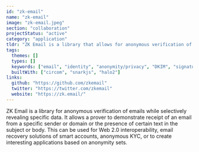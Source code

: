 ```yaml
---
id: "zk-email"
name: "zk-email"
image: "zk-email.jpeg"
section: "collaboration"
projectStatus: "active"
category: "application"
tldr: "ZK Email is a library that allows for anonymous verification of email signatures while masking specific data."
tags:
  themes: []
  types: []
  keywords: ["email", "identity", "anonymity/privacy", "DKIM", "signatures"]
  builtWith: ["circom", "snarkjs", "halo2"]
links:
  github: "https://github.com/zkemail"
  twitter: "https://twitter.com/zkemail"
  website: "https://zk.email/"
---
```


ZK Email is a library for anonymous verification of emails while selectively revealing specific data. It allows a prover to demonstrate receipt of an email from a specific sender or domain or the presence of certain text in the subject or body. This can be used for Web 2.0 interoperability, email recovery solutions of smart accounts, anonymous KYC, or to create interesting applications based on anonymity sets.

